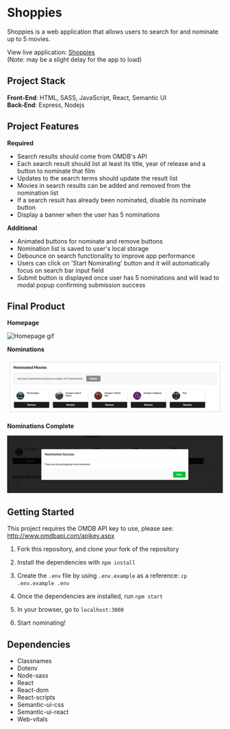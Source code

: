# Shoppies

Shoppies is a web application that allows users to search for and nominate up to 5 movies.

View live application: <a href="https://shoppies-as.herokuapp.com/" target="_blank">Shoppies</a>  
(Note: may be a slight delay for the app to load)

## Project Stack

**Front-End**: HTML, SASS, JavaScript, React, Semantic UI  
**Back-End**: Express, Nodejs

## Project Features

**Required**

- Search results should come from OMDB's API
- Each search result should list at least its title, year of release and a button to nominate that film
- Updates to the search terms should update the result list
- Movies in search results can be added and removed from the nomination list
- If a search result has already been nominated, disable its nominate button
- Display a banner when the user has 5 nominations

**Additional**

- Animated buttons for nominate and remove buttons
- Nomination list is saved to user's local storage
- Debounce on search functionality to improve app performance
- Users can click on 'Start Nominating' button and it will automatically focus on search bar input field
- Submit button is displayed once user has 5 nominations and will lead to modal popup confirming submission success

## Final Product

**Homepage**

![Homepage gif](https://github.com/angel-sinn/react-shoppies/blob/master/docs/homepage.gif)

**Nominations**

![Nominations screenshot](https://github.com/angel-sinn/react-shoppies/blob/master/docs/max-nominations.png)

**Nominations Complete**

![Nominations Complete](https://github.com/angel-sinn/react-shoppies/blob/master/docs/modal.png)

## Getting Started

This project requires the OMDB API key to use, please see: <http://www.omdbapi.com/apikey.aspx>

1. Fork this repository, and clone your fork of the repository

2. Install the dependencies with `npm install`

3. Create the `.env` file by using `.env.example` as a reference: `cp .env.example .env`

4. Once the dependencies are installed, run `npm start`

5. In your browser, go to `localhost:3000`

6. Start nominating!

## Dependencies

- Classnames
- Dotenv
- Node-sass
- React
- React-dom
- React-scripts
- Semantic-ui-css
- Semantic-ui-react
- Web-vitals
